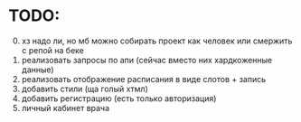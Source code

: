 # TODO:
0. хз надо ли, но мб можно собирать проект как человек или смержить с репой на беке
1. реализовать запросы по апи (сейчас вместо них хардкоженные данные)
2. реализовать отображение расписания в виде слотов + запись
3. добавить стили (ща голый хтмл)
4. добавить регистрацию (есть только авторизация)
5. личный кабинет врача
